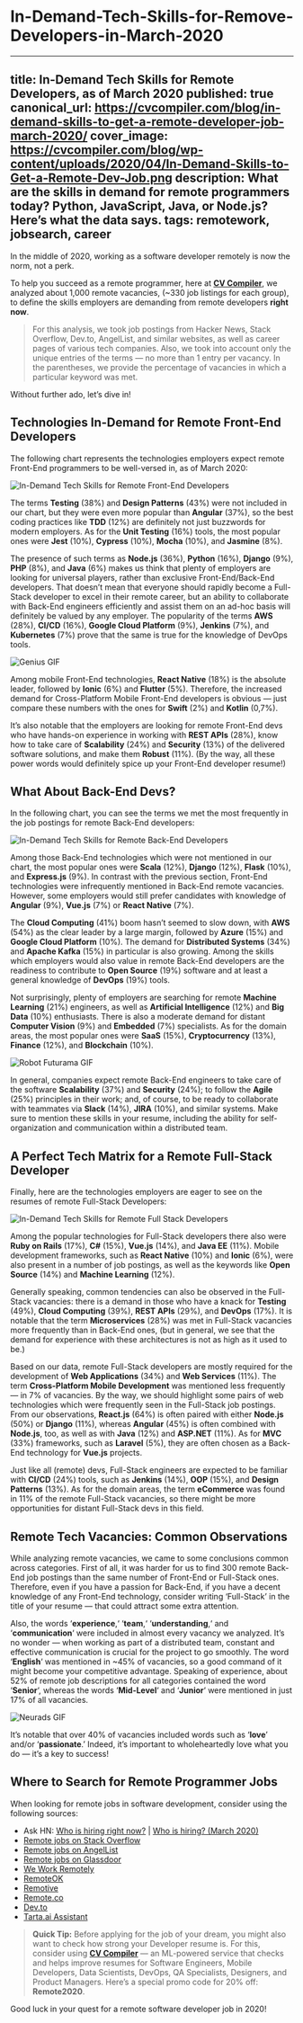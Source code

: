 # In-Demand-Tech-Skills-for-Remove-Developers-in-March-2020
---
title: In-Demand Tech Skills for Remote Developers, as of March 2020
published: true
canonical_url: https://cvcompiler.com/blog/in-demand-skills-to-get-a-remote-developer-job-march-2020/
cover_image: https://cvcompiler.com/blog/wp-content/uploads/2020/04/In-Demand-Skills-to-Get-a-Remote-Dev-Job.png
description: What are the skills in demand for remote programmers today? Python, JavaScript, Java, or Node.js? Here’s what the data says.
tags: remotework, jobsearch, career
---
In the middle of 2020, working as a software developer remotely is now the norm, not a perk. 

To help you succeed as a remote programmer, here at [**CV Compiler**](https://cvcompiler.com/?utm=505c467d8b1b212d), we analyzed about 1,000 remote vacancies, (~330 job listings for each group), to define the skills employers are demanding from remote developers **right now**.

>For this analysis, we took job postings from Hacker News, Stack Overflow, Dev.to, AngelList, and similar websites, as well as career pages of various tech companies. Also, we took into account only the unique entries of the terms — no more than 1 entry per vacancy. In the parentheses, we provide the percentage of vacancies in which a particular keyword was met.

Without further ado, let’s dive in!



<h2>Technologies In-Demand for Remote Front-End Developers</h2>


The following chart represents the technologies employers expect remote Front-End programmers to be well-versed in, as of March 2020:

![In-Demand Tech Skills for Remote Front-End Developers](https://cvcompiler.com/blog/wp-content/uploads/2020/04/Front-End-Remote-1-908x1024.png)

The terms **Testing** (38%) and **Design Patterns** (43%) were not included in our chart, but they were even more popular than **Angular** (37%), so the best coding practices like **TDD** (12%) are definitely not just buzzwords for modern employers. As for the **Unit Testing** (16%) tools, the most popular ones were **Jest** (10%), **Cypress** (10%), **Mocha** (10%), and **Jasmine** (8%).

The presence of such terms as **Node.js** (36%), **Python** (16%), **Django** (9%), **PHP** (8%), and **Java** (6%) makes us think that plenty of employers are looking for universal players, rather than exclusive Front-End/Back-End developers. That doesn’t mean that everyone should rapidly become a Full-Stack developer to excel in their remote career, but an ability to collaborate with Back-End engineers efficiently and assist them on an ad-hoc basis will definitely be valued by any employer. The popularity of the terms **AWS** (28%), **CI/CD** (16%), **Google Cloud Platform** (9%), **Jenkins** (7%), and **Kubernetes** (7%) prove that the same is true for the knowledge of DevOps tools.

![Genius GIF](https://media.giphy.com/media/26BGBX3HYhaaQj8D6/giphy.gif)

Among mobile Front-End technologies, **React Native** (18%) is the absolute leader, followed by **Ionic** (6%) and **Flutter** (5%). Therefore, the increased demand for Cross-Platform Mobile Front-End developers is obvious — just compare these numbers with the ones for **Swift** (2%) and **Kotlin** (0,7%).

It’s also notable that the employers are looking for remote Front-End devs who have hands-on experience in working with **REST APIs** (28%), know how to take care of **Scalability** (24%) and **Security** (13%) of the delivered software solutions, and make them **Robust** (11%). (By the way, all these power words would definitely spice up your Front-End developer resume!)


<h2>What About Back-End Devs?</h2>


In the following chart, you can see the terms we met the most frequently in the job postings for remote Back-End developers:

![In-Demand Tech Skills for Remote Back-End Developers](https://cvcompiler.com/blog/wp-content/uploads/2020/04/Back-End-Remote-1-1024x1019.png)

Among those Back-End technologies which were not mentioned in our chart, the most popular ones were **Scala** (12%), **Django** (12%), **Flask** (10%), and **Express.js** (9%). In contrast with the previous section, Front-End technologies were infrequently mentioned in Back-End remote vacancies. However, some employers would still prefer candidates with knowledge of **Angular** (9%), **Vue.js** (7%) or **React Native** (7%).

The **Cloud Computing** (41%) boom hasn’t seemed to slow down, with **AWS** (54%) as the clear leader by a large margin, followed by **Azure** (15%) and **Google Cloud Platform** (10%). The demand for **Distributed Systems** (34%) and **Apache Kafka** (15%) in particular is also growing. Among the skills which employers would also value in remote Back-End developers are the readiness to contribute to **Open Source** (19%) software and at least a general knowledge of **DevOps** (19%) tools.

Not surprisingly, plenty of employers are searching for remote **Machine Learning** (21%) engineers, as well as **Artificial Intelligence** (12%) and **Big Data** (10%) enthusiasts. There is also a moderate demand for distant **Computer Vision** (9%) and **Embedded** (7%) specialists. As for the domain areas, the most popular ones were **SaaS** (15%), **Cryptocurrency** (13%), **Finance** (12%), and **Blockchain** (10%).

![Robot Futurama GIF](https://media.giphy.com/media/isPC1rocFebIc/giphy.gif)

In general, companies expect remote Back-End engineers to take care of the software **Scalability** (37%) and **Security** (24%); to follow the **Agile** (25%) principles in their work; and, of course, to be ready to collaborate with teammates via **Slack** (14%), **JIRA** (10%), and similar systems. Make sure to mention these skills in your resume, including the ability for self-organization and communication within a distributed team.


<h2>A Perfect Tech Matrix for a Remote Full-Stack Developer</h2>


Finally, here are the technologies employers are eager to see on the resumes of remote Full-Stack Developers:

![In-Demand Tech Skills for Remote Full Stack Developers](https://cvcompiler.com/blog/wp-content/uploads/2020/04/Full-Stack-Remote-1-965x1024.png)

Among the popular technologies for Full-Stack developers there also were **Ruby on Rails** (17%), **C#** (15%), **Vue.js** (14%), and **Java EE** (11%). Mobile development frameworks, such as **React Native** (10%) and **Ionic** (6%), were also present in a number of job postings, as well as the keywords like **Open Source** (14%) and **Machine Learning** (12%).

Generally speaking, common tendencies can also be observed in the Full-Stack vacancies: there is a demand in those who have a knack for **Testing** (49%), **Cloud Computing** (39%), **REST APIs** (29%), and **DevOps** (17%). It is notable that the term **Microservices** (28%) was met in Full-Stack vacancies more frequently than in Back-End ones, (but in general, we see that the demand for experience with these architectures is not as high as it used to be.)

Based on our data, remote Full-Stack developers are mostly required for the development of **Web Applications** (34%) and **Web Services** (11%). The term **Cross-Platform Mobile Development** was mentioned less frequently — in 7% of vacancies. By the way, we should highlight some pairs of web technologies which were frequently seen in the Full-Stack job postings. From our observations, **React.js** (64%) is often paired with either **Node.js** (50%) or **Django** (11%), whereas **Angular** (45%) is often combined with **Node.js**, too, as well as with **Java** (12%) and **ASP.NET** (11%). As for **MVC** (33%) frameworks, such as **Laravel** (5%), they are often chosen as a Back-End technology for **Vue.js** projects. 

Just like all (remote) devs, Full-Stack engineers are expected to be familiar with **CI/CD** (24%) tools, such as **Jenkins** (14%), **OOP** (15%), and **Design Patterns** (13%). As for the domain areas, the term **eCommerce** was found in 11% of the remote Full-Stack vacancies, so there might be more opportunities for distant Full-Stack devs in this field.


<h2>Remote Tech Vacancies: Common Observations</h2>


While analyzing remote vacancies, we came to some conclusions common across categories. First of all, it was harder for us to find 300 remote Back-End job postings than the same number of Front-End or Full-Stack ones. Therefore, even if you have a passion for Back-End, if you have a decent knowledge of any Front-End technology, consider writing ‘Full-Stack’ in the title of your resume — that could attract some extra attention.

Also, the words ‘**experience**,‘ ‘**team**,‘ ‘**understanding**,‘ and ‘**communication**‘ were included in almost every vacancy we analyzed. It’s no wonder — when working as part of a distributed team, constant and effective communication is crucial for the project to go smoothly. The word ‘**English**‘ was mentioned in ~45% of vacancies, so a good command of it might become your competitive advantage. Speaking of experience, about 52% of remote job descriptions for all categories contained the word ‘**Senior**‘, whereas the words ‘**Mid-Level**‘ and ‘**Junior**‘ were mentioned in just 17% of all vacancies.

![Neurads GIF](https://media.giphy.com/media/3oriNYjm7cl8MjpszK/giphy.gif)

It’s notable that over 40% of vacancies included words such as ‘**love**’ and/or ‘**passionate**.’ Indeed, it’s important to wholeheartedly love what you do — it’s a key to success!


<h2>Where to Search for Remote Programmer Jobs</h2>


When looking for remote jobs in software development, consider using the following sources:

* Ask HN: [Who is hiring right now?](https://news.ycombinator.com/item?id=22665398) | [Who is hiring? (March 2020)](https://news.ycombinator.com/item?id=22465476)
* [Remote jobs on Stack Overflow](https://stackoverflow.com/jobs/remote-developer-jobs)
* [Remote jobs on AngelList](https://angel.co/jobs)
* [Remote jobs on Glassdoor](https://www.glassdoor.com/Job/jobs.htm?suggestCount=0&suggestChosen=false&clickSource=searchBtn&typedKeyword=developer&sc.keyword=developer&locT=S&locId=11047&jobType=)
* [We Work Remotely](https://weworkremotely.com/categories/remote-programming-jobs)
* [RemoteOK](https://remoteok.io/remote-dev-jobs)
* [Remotive](https://remotive.io/remote-jobs/software-dev)
* [Remote.co](https://remote.co/remote-jobs/developer/)
* [Dev.to](https://dev.to/dabit3/100-developer-jobs-companies-still-hiring-amid-the-coronavirus-crisis-58o8)
* [Tarta.ai Assistant](https://tarta.ai)

>**Quick Tip:** Before applying for the job of your dream, you might also want to check how strong your Developer resume is. For this, consider using [**CV Compiler**](https://cvcompiler.com/?utm=505c467d8b1b212d) — an ML-powered service that checks and helps improve resumes for Software Engineers, Mobile Developers, Data Scientists, DevOps, QA Specialists, Designers, and Product Managers. Here’s a special promo code for 20% off: **Remote2020**.

Good luck in your quest for a remote software developer job in 2020!
